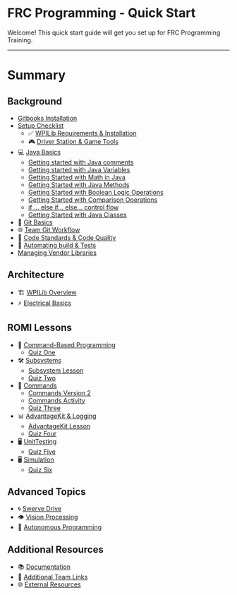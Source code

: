 # FRC Programming - Quick Start

Welcome! This quick start guide will get you set up for FRC Programming Training.

---

# Summary

## Background
- [Gitbooks Installation](background/gitbooks-installation.md)
- [Setup Checklist](background/setup-checklist-handout.md)
  - ✅ [WPILib Requirements & Installation](background/application-requirements.md)
  - 🎮 [Driver Station & Game Tools](background/driver-station.md)
- 💻 [Java Basics](background/java-basics.md)
  - [Getting started with Java comments](background/PartOne_Comments.md)
  - [Getting started with Java Variables](background/PartTwo_Variables.md)
  - [Getting Started with Math in Java](background/PartThree_Math.md)
  - [Getting Started with Java Methods](background/PartFour_Methods.md)
  - [Getting Started with Boolean Logic Operations](background/PartFive_BooleanOperators.md)
  - [Getting Started with Comparison Operations](background/PartSix_ComparisonOperators.md)
  - [if ... else if... else... control flow](background/PartSeven_IfElseIfElse.md)
  - [Getting Started with Java Classes](background/PartEight_Classes.md)
- 🔧 [Git Basics](background/git-basics.md)
- 🌐 [Team Git Workflow](background/team-git-workflow.md)
- 📏 [Code Standards & Code Quality](background/code-standards.md)
- 📏 [Automating build & Tests](background/automating-buildandtests.md)
- [Managing Vendor Libraries](background/vendor-libraries.md)

## Architecture
- 🏗️ [WPILib Overview](architecture/wpilib-overview.md)
- ⚡ [Electrical Basics](architecture/electrical-basics.md)

## ROMI Lessons
- 🤖 [Command-Based Programming](romi/command-based-programming.md)
  - [Quiz One](romi/QuizOne.md)
- 🛠️ [Subsystems](romi/subsystems.md)
  - [Subsystem Lesson](romi/subsystem-lesson.md)
  - [Quiz Two](romi/QuizOne.md)
- 🎯 [Commands](romi/commands.md)
  - [Commands Version 2](romi/commands-version2.md)
  - [Commands Activity](romi/commands-activity.md)
  - [Quiz Three](romi/QuizThree.md)
- 📊 [AdvantageKit & Logging](romi/advantagekit-logging.md)
  - [AdvantageKit Lesson](romi/advantagekit-lesson.md)
  - [Quiz Four](romi/QuizFour.md)
- 🖥️ [UnitTesting](romi/unittesting.md)
  - [Quiz Five](romi/QuizFive.md)
- 🖥️ [Simulation](romi/simulation.md)
  - [Quiz Six](romi/QuizSix.md)

## Advanced Topics
- 🌀 [Swerve Drive](advanced/swerve-drive.md)
- 👁️ [Vision Processing](advanced/vision.md)
- 🤖 [Autonomous Programming](advanced/autonomous.md)

## Additional Resources
- 📚 [Documentation](resources/documentation.md)
- 🔗 [Additional Team Links](resources/team-links.md)
- 🌐 [External Resources](resources/external-resources.md)
